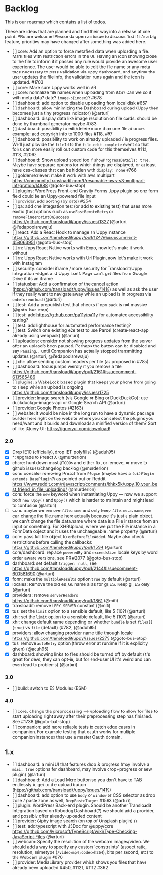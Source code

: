 # Backlog

<!--lint disable no-literal-urls no-undefined-references-->

This is our roadmap which contains a list of todos.

These are ideas that are planned and find their way into a release at one point.
PRs are welcome! Please do open an issue to discuss first if it's a big feature, priorities may have changed after something was added here.

*   \[ ] core: Add an option to force metafield data when uploading a file. Mark files with restriction errors in the UI. Having an icon showing close to the file to inform if it passed any rule would provide an awesome user experience. The user would be able to edit the file name or any meta tags necessary to pass validation via uppy dashboard, and anytime the user updates the file info, the validation runs again and the icon is updated. #1703
*   \[ ] core: Make sure Uppy works well in VR
*   \[ ] core: normalize file names when uploading from iOS? Can we do it with meta data? date? `image-${index}`? #678
*   \[ ] dashboard: add option to disable uploading from local disk #657
*   \[ ] dashboard: allow minimizing the Dashboard during upload (Uppy then becomes just a tiny progress indicator) (@arturi)
*   \[ ] dashboard: display data like image resolution on file cards. should be done by thumbnail generator maybe #783
*   \[ ] dashboard: possibility to edit/delete more than one file at once. example: add copyrigh info to 1000 files #118, #97
*   \[ ] dashboard: possibility to work on already uploaded / in progress files. We'll just provide the `fileId` to the `file-edit-complete` event so that folks can more easily roll out custom code for this themselves #112, #113, #2063
*   \[ ] dashboard: Show upload speed too if `showProgressDetails: true`. Maybe have separate options for which things are displayed, or at least have css-classes that can be hidden with `display: none` #766
*   \[ ] goldenretriever: make it work with aws multipart https://community.transloadit.com/t/resumable-aws-s3-multipart-integration/14888 (@goto-bus-stop)
*   \[ ] plugins: WordPress Front-end Gravity Forms Uppy plugin so one form field could be an Uppy-powered file input
*   \[ ] provider: add sorting (by date) #254
*   \[ ] qa: add one integration test (or add to existing test) that uses more exotic (tus) options such as `useFastRemoteRetry` or `removeFingerprintOnSuccess` https://github.com/transloadit/uppy/issues/1327 (@arturi, @ifedapoolarewaju)
*   \[ ] react: Add a React Hook to manage an Uppy instance https://github.com/transloadit/uppy/pull/1247#issuecomment-458063951 (@goto-bus-stop)
*   \[ ] rn: Uppy React Native works with Expo, now let's make it work without
*   \[ ] rn: Uppy React Native works with Url Plugin, now let's make it work with Instagram
*   \[ ] security: consider iframe / more security for Transloadit/Uppy integration widget and Uppy itself. Page can’t get files from Google Drive if its an iframe
*   \[ ] statusbar: Add a confirmation of the cancel action (https://github.com/transloadit/uppy/issues/1418) as well as ask the user if they really want to navigate away while an upload is in progress via `onbeforeunload` (@arturi)
*   \[ ] test: Add a prepublish test that checks if `npm pack` is not massive (@goto-bus-stop)
*   \[ ] test: add https://github.com/pa11y/pa11y for automated accessibility testing?
*   \[ ] test: add lighthouse for automated performance testing?
*   \[ ] test: Switch one existing e2e test to use Parcel (create-react-app already using webpack) (@arturi)
*   \[ ] uploaders: consider not showing progress updates from the server after an upload’s been paused. Perhaps the button can be disabled and say `Pausing..` until Companion has actually stopped transmitting updates (@arturi, @ifedapoolarewaju)
*   \[ ] xhr: allow sending custom headers per file (as proposed in #785)
*   \[ ] dashboard: focus jumps weirdly if you remove a file https://github.com/transloadit/uppy/pull/2161#issuecomment-613565486
*   \[ ] plugins: a WakeLock based plugin that keeps your phone from going to sleep while an upload is ongoing https://github.com/transloadit/uppy/issues/1725
*   \[ ] provider: Image search (via Google or Bing or DuckDuckGo): use duckduckgo-images-api or Google Search API (@arturi)
*   \[ ] provider: Google Photos (#2163)
*   \[ ] website: It would be nice in the long run to have a dynamic package builder here right on the website where you can select the plugins you need/want and it builds and downloads a minified version of them? Sort of like jQuery UI: https://jqueryui.com/download/

### 2.0

- [x] Drop IE10 (officially), drop IE11 polyfills? (@aduh95)
- [x] *: upgrade to Preact X (@murderlon)
- [x] chore: hunt down most `@TODO`s and either fix, or remove, or move to github issues/changelog backlog (@murderlon)
- [x] core: consider removing Preact from `Plugin` (maybe have a `(ui)Plugin extends BasePlugin`?) as pointed out on Reddit https://www.reddit.com/r/javascript/comments/bhkx5k/uppy_10_your_best_friend_in_file_uploading/ (@murderlon)
- [x] core: force the `new` keyword when instantiating Uppy — now we support both `new Uppy()` and `Uppy()` which is harder to maintain and might lead to confusion (@arturi)
- [ ] core: maybe we remove `file.name` and only keep `file.meta.name`; we can change the file.name here actually because it's just a plain object. we can't change the file.data.name where data is a File instance from an input or something. For XHRUpload, where we put the File instance in a FormData object and it uses the unchangeable .name property (@arturi)
- [x] core: pass full file object to `onBeforeFileAdded`. Maybe also check restrictions before calling the callbacks: https://github.com/transloadit/uppy/pull/1594 (@arturi)
- [x] core/dashboard: replace `poweredBy` and `exceedsSize` locale keys by word order aware versions, see PR #2077 (@goto-bus-stop)
- [x] dashboard: set default `trigger: null`, see https://github.com/transloadit/uppy/pull/2144#issuecomment-600581690 (@arturi)
- [x] form: make the `multipleResults` option `true` by default (@arturi)
- [x] locales: Remove the old es_GL name alias for gl_ES. Keep gl_ES only (@arturi)
- [x] providers: remove `serverHeaders` https://github.com/transloadit/uppy/pull/1861 (@mifi)
- [x] transloadit: remove `UPPY_SERVER` constant (@mifi)
- [x] tus: set the `limit` option to a sensible default, like 5 (10?) (@arturi)
- [x] xhr: set the `limit` option to a sensible default, like 5 (10?) (@arturi)
- [x] xhr: change default name depending on whether `bundle` is set `files[]` (`true`) vs `file` (default) (#782) (@aduh95)
- [x] providers: allow changing provider name title through locale https://github.com/transloadit/uppy/issues/2279 (@goto-bus-stop)
- [x] tus: remove `autoRetry` option (throw error at runtime if it is explicitly given) (@aduh95)
- [x] dashboard: showing links to files should be turned off by default (it's great for devs, they can opt-in, but for end-user UI it's weird and can even lead to problems) (@arturi)

### 3.0

*   \[ ] build: switch to ES Modules (ESM)

### 4.0

*   \[ ] core: change the preprocessing --> uploading flow to allow for files to start uploading right away after their preprocessing step has finished. See #1738 (@goto-but-stop)
*   \[ ] companion: add more reliable tests to catch edge cases in companion. For example testing that oauth works for multiple companion instances that use a master Oauth domain.

## 1.x

*   \[ ] dashboard: a mini UI that features drop & progress (may involve a `mini: true` options for dashboard, may involve drop+progress or new plugin) (@arturi)
*   \[ ] dashboard: Add a Load More button so you don't have to TAB endlessly to get to the upload button (https://github.com/transloadit/uppy/issues/1419)
*   \[ ] dashboard: add option to use `body` or `window` or CSS selector as drop zone / paste zone as well, `DropPasteTarget` #1593 (@arturi)
*   \[ ] plugin: WordPress Back-end plugin. Should be another Transloadit Integration based on Robodog Dashboard(?) we should add a provider, and possibly offer already-uploaded content
*   \[ ] provider: Giphy image search (on top of Unsplash plugin) ()
*   \[ ] test: add typescript with JSDoc for @uppy/core https://github.com/Microsoft/TypeScript/wiki/Type-Checking-JavaScript-Files (@arturi)
*   \[ ] webcam: Specify the resolution of the webcam images/video. We should add a way to specify any custom 'constraints' (aspect ratio, resolution, mimetype (`/video/mp4;codec=h264`), bits per second, etc) to the Webcam plugin #876
*   \[ ] provider: MediaLibrary provider which shows you files that have already been uploaded #450, #1121, #1112 #362

